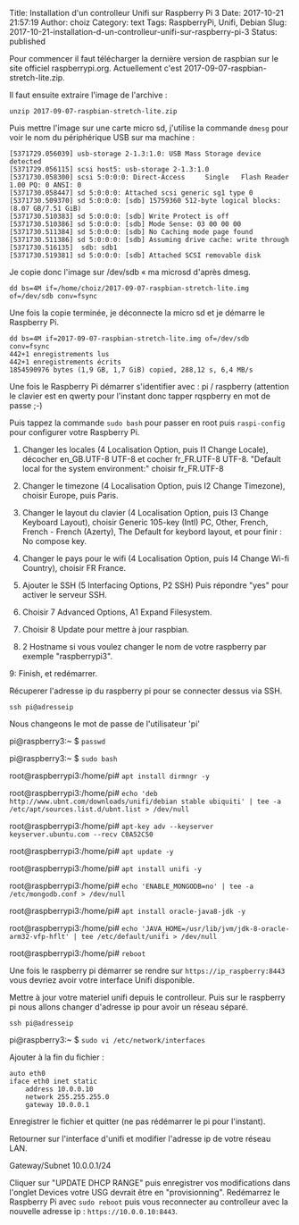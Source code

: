 Title: Installation d'un controlleur Unifi sur Raspberry Pi 3
Date: 2017-10-21 21:57:19
Author: choiz
Category: text
Tags: RaspberryPi, Unifi, Debian
Slug: 2017-10-21-installation-d-un-controlleur-unifi-sur-raspberry-pi-3
Status: published

Pour commencer il faut télécharger la dernière version de raspbian sur le site
officiel raspberrypi.org. Actuellement c'est 2017-09-07-raspbian-stretch-lite.zip.

Il faut ensuite extraire l'image de l'archive :
```
unzip 2017-09-07-raspbian-stretch-lite.zip
```

Puis mettre l'image sur une carte micro sd, j'utilise la commande `dmesg` pour
voir le nom du périphérique USB sur ma machine :
```
[5371729.056039] usb-storage 2-1.3:1.0: USB Mass Storage device detected
[5371729.056115] scsi host5: usb-storage 2-1.3:1.0
[5371730.058300] scsi 5:0:0:0: Direct-Access     Single   Flash Reader     1.00 PQ: 0 ANSI: 0
[5371730.058447] sd 5:0:0:0: Attached scsi generic sg1 type 0
[5371730.509370] sd 5:0:0:0: [sdb] 15759360 512-byte logical blocks: (8.07 GB/7.51 GiB)
[5371730.510383] sd 5:0:0:0: [sdb] Write Protect is off
[5371730.510386] sd 5:0:0:0: [sdb] Mode Sense: 03 00 00 00
[5371730.511384] sd 5:0:0:0: [sdb] No Caching mode page found
[5371730.511386] sd 5:0:0:0: [sdb] Assuming drive cache: write through
[5371730.516135]  sdb: sdb1
[5371730.519381] sd 5:0:0:0: [sdb] Attached SCSI removable disk
```

Je copie donc l'image sur /dev/sdb « ma microsd d'après dmesg.

```
dd bs=4M if=/home/choiz/2017-09-07-raspbian-stretch-lite.img of=/dev/sdb conv=fsync
```

Une fois la copie terminée, je déconnecte la micro sd et je démarre le Raspberry Pi.

```
dd bs=4M if=2017-09-07-raspbian-stretch-lite.img of=/dev/sdb conv=fsync
442+1 enregistrements lus
442+1 enregistrements écrits
1854590976 bytes (1,9 GB, 1,7 GiB) copied, 288,12 s, 6,4 MB/s
```

Une fois le Raspberry Pi démarrer s'identifier avec : pi / raspberry (attention
le clavier est en qwerty pour l'instant donc tapper rqspberry en mot de passe ;-)

Puis tappez la commande `sudo bash` pour passer en root puis `raspi-config` pour
configurer votre Raspberry Pi.

1. Changer les locales (4 Localisation Option, puis I1 Change Locale),
    décocher en_GB.UTF-8 UTF-8 et cocher fr_FR.UTF-8 UTF-8.
    "Default local for the system environment:" choisir fr_FR.UTF-8

2. Changer le timezone (4 Localisation Option, puis I2 Change Timezone),
    choisir Europe, puis Paris.

3. Changer le layout du clavier (4 Localisation Option, puis I3 Change Keyboard 
    Layout), choisir Generic 105-key (Intl) PC, Other, French,
    French - French (Azerty), The Default for keybord layout, et pour finir : No compose key.

4. Changer le pays pour le wifi (4 Localisation Option, puis I4 Change Wi-fi
        Country), choisir FR France.

5. Ajouter le SSH (5 Interfacing Options, P2 SSH) Puis répondre "yes" pour
   activer le serveur SSH.

6. Choisir 7 Advanced Options, A1 Expand Filesystem.

7. Choisir 8 Update pour mettre à jour raspbian.

8. 2 Hostname si vous voulez changer le nom de votre raspberry par exemple
"raspberrypi3".

9: Finish, et redémarrer.

Récuperer l'adresse ip du raspberry pi pour se connecter dessus via SSH.

```
ssh pi@adresseip
```

Nous changeons le mot de passe de l'utilisateur 'pi'

pi@raspberry3:~ $ `passwd`

pi@raspberry3:~ $ `sudo bash`

root@raspberrypi3:/home/pi# `apt install dirmngr -y`

root@raspberrypi3:/home/pi# `echo 'deb http://www.ubnt.com/downloads/unifi/debian stable ubiquiti' | tee -a /etc/apt/sources.list.d/ubnt.list > /dev/null`

root@raspberrypi3:/home/pi# `apt-key adv --keyserver keyserver.ubuntu.com --recv C0A52C50`

root@raspberrypi3:/home/pi# `apt update -y`

root@raspberrypi3:/home/pi# `apt install unifi -y`

root@raspberrypi3:/home/pi# `echo 'ENABLE_MONGODB=no' | tee -a /etc/mongodb.conf > /dev/null`

root@raspberrypi3:/home/pi# `apt install oracle-java8-jdk -y`

root@raspberrypi3:/home/pi# `echo 'JAVA_HOME=/usr/lib/jvm/jdk-8-oracle-arm32-vfp-hflt' | tee /etc/default/unifi > /dev/null`

root@raspberrypi3:/home/pi# `reboot`

Une fois le raspberry pi démarrer se rendre sur `https://ip_raspberry:8443` vous
devriez avoir votre interface Unifi disponible.

Mettre à jour votre materiel unifi depuis le controlleur. Puis sur le raspberry
pi nous allons changer d'adresse ip pour avoir un réseau séparé.

```
ssh pi@adresseip
```

pi@raspberry3:~ $ `sudo vi /etc/network/interfaces`

Ajouter à la fin du fichier :

```
auto eth0
iface eth0 inet static
    address 10.0.0.10
    network 255.255.255.0
    gateway 10.0.0.1
```

Enregistrer le fichier et quitter (ne pas rédémarrer le pi pour l'instant).

Retourner sur l'interface d'unifi et modifier l'adresse ip de votre réseau LAN.

Gateway/Subnet 10.0.0.1/24

Cliquer sur "UPDATE DHCP RANGE" puis enregistrer vos modifications dans l'onglet
Devices votre USG devrait être en "provisionning".
Redémarrez le Raspberry Pi avec `sudo reboot` puis vous reconnecter au
controlleur avec la nouvelle adresse ip : `https://10.0.0.10:8443`.
